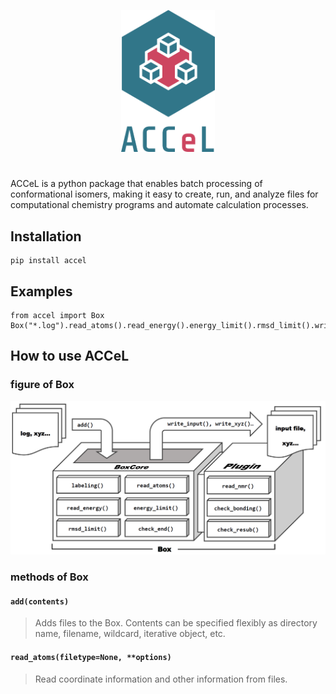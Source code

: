 <p align="center">
  <img src="./images/logo.svg" alt="ACCeL" width="150px">
</p>

#
ACCeL is a python package that enables batch processing of conformational isomers, making it easy to create, run, and analyze files for computational chemistry programs and automate calculation processes.
## Installation
```
pip install accel
```
## Examples
```
from accel import Box
Box("*.log").read_atoms().read_energy().energy_limit().rmsd_limit().write_input("template_file.inp")
```
## How to use ACCeL
### figure of Box
![Box](./images/box_figure.png)

### methods of Box
#### `add(contents)`
> Adds files to the Box. Contents can be specified flexibly as directory name, filename, wildcard, iterative object, etc.
#### `read_atoms(filetype=None, **options)`
> Read coordinate information and other information from files.
